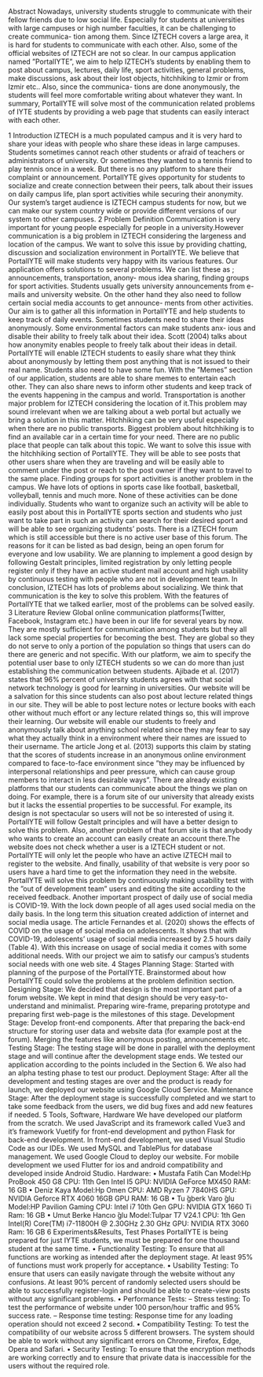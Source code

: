 Abstract
Nowadays, university students struggle to communicate with their fellow friends due to low social life. Especially
for students at universities with large campuses or high number faculties, it can be challenging to create communica-
tion among them. Since IZTECH covers a large area, it is hard for students to communicate with each other. Also,
some of the official websites of IZTECH are not so clear. In our campus application named ”PortalIYTE”, we aim to
help IZTECH’s students by enabling them to post about campus, lectures, daily life, sport activities, general problems,
make discussions, ask about their lost objects, hitchhiking to Izmir or from Izmir etc.. Also, since the communica-
tions are done anonymously, the students will feel more comfortable writing about whatever they want. In summary,
PortalIYTE will solve most of the communication related problems of IYTE students by providing a web page that
students can easily interact with each other.

1 Introduction
IZTECH is a much populated campus and it is very hard to share your ideas with people who share these ideas in
large campuses. Students sometimes cannot reach other students or afraid of teachers or administrators of university.
Or sometimes they wanted to a tennis friend to play tennis once in a week. But there is no any platform to share their
complaint or announcement.
PortalIYTE gives opportunity for students to socialize and create connection between their peers, talk about their
issues on daily campus life, plan sport activities while securing their anonymity.
Our system’s target audience is IZTECH campus students for now, but we can make our system country wide or
provide different versions of our system to other campuses.
2 Problem Definition
Communication is very important for young people especially for people in a university.However communication
is a big problem in IZTECH considering the largeness and location of the campus. We want to solve this issue by
providing chatting, discussion and socialization environment in PortalIYTE. We believe that PortalIYTE will make
students very happy with its various features.
Our application offers solutions to several problems. We can list these as ; announcements, transportation, anony-
mous idea sharing, finding groups for sport activities. Students usually gets university announcements from e-mails
and university website. On the other hand they also need to follow certain social media accounts to get announce-
ments from other activities. Our aim is to gather all this information in PortalIYTE and help students to keep track of
daily events.
Sometimes students need to share their ideas anonymously. Some environmental factors can make students anx-
ious and disable their ability to freely talk about their idea. Scott (2004) talks about how anonymity enables people to
freely talk about their ideas in detail. PortalIYTE will enable IZTECH students to easily share what they think about
anonymously by letting them post anything that is not issued to their real name.
Students also need to have some fun. With the ”Memes” section of our application, students are able to share
memes to entertain each other. They can also share news to inform other students and keep track of the events
happening in the campus and world.
Transportation is another major problem for IZTECH considering the location of it.This problem may sound
irrelevant when we are talking about a web portal but actually we bring a solution in this matter. Hitchhiking can be
very useful especially when there are no public transports. Biggest problem about hitchhiking is to find an available
car in a certain time for your need. There are no public place that people can talk about this topic. We want to solve
this issue with the hitchhiking section of PortalIYTE. They will be able to see posts that other users share when they
are traveling and will be easily able to comment under the post or reach to the post owner if they want to travel to the
same place.
Finding groups for sport activities is another problem in the campus. We have lots of options in sports case like
football, basketball, volleyball, tennis and much more. None of these activities can be done individually. Students
who want to organize such an activity will be able to easily post about this in PortalIYTE sports section and students
who just want to take part in such an activity can search for their desired sport and will be able to see organizing
students’ posts.
There is a IZTECH forum which is still accessible but there is no active user base of this forum. The reasons for
it can be listed as bad design, being an open forum for everyone and low usability. We are planning to implement a
good design by following Gestalt principles, limited registration by only letting people register only if they have an
active student mail account and high usability by continuous testing with people who are not in development team.
In conclusion, IZTECH has lots of problems about socializing. We think that communication is the key to solve
this problem. With the features of PortalIYTE that we talked earlier, most of the problems can be solved easily.
3 Literature Review
Global online communication platforms(Twitter, Facebook, Instagram etc.) have been in our life for several years
by now. They are mostly sufficient for communication among students but they all lack some special properties for
becoming the best. They are global so they do not serve to only a portion of the population so things that users can
do there are generic and not specific. With our platform, we aim to specify the potential user base to only IZTECH
students so we can do more than just establishing the communication between students.
Ajibade et al. (2017) states that 96% percent of university students agrees with that social network technology is
good for learning in universities. Our website will be a salvation for this since students can also post about lecture
related things in our site. They will be able to post lecture notes or lecture books with each other without much effort
or any lecture related things so, this will improve their learning.
Our website will enable our students to freely and anonymously talk about anything school related since they may
fear to say what they actually think in a environment where their names are issued to their username. The article Jong
et al. (2013) supports this claim by stating that the scores of students increase in an anonymous online environment
compared to face-to-face environment since ”they may be influenced by interpersonal relationships and peer pressure,
which can cause group members to interact in less desirable ways”.
There are already existing platforms that our students can communicate about the things we plan on doing. For
example, there is a forum site of our university that already exists but it lacks the essential properties to be successful.
For example, its design is not spectacular so users will not be so interested of using it. PortalIYTE will follow
Gestalt principles and will have a better design to solve this problem. Also, another problem of that forum site is that
anybody who wants to create an account can easily create an account there.The website does not check whether a
user is a IZTECH student or not. PortalIYTE will only let the people who have an active IZTECH mail to register
to the website. And finally, usability of that website is very poor so users have a hard time to get the information
they need in the website. PortalIYTE will solve this problem by continuously making usability test with the ”out of
development team” users and editing the site according to the received feedback.
Another important prospect of daily use of social media is COVID-19. With the lock down people of all ages used
social media on the daily basis. In the long term this situation created addiction of internet and social media usage.
The article Fernandes et al. (2020) shows the effects of COVID on the usage of social media on adolescents. It shows
that with COVID-19, adolescents’ usage of social media increased by 2.5 hours daily (Table 4). With this increase on
usage of social media it comes with some additional needs. With our project we aim to satisfy our campus’s students
social needs with one web site.
4 Stages
Planning Stage: Started with planning of the purpose of the PortalIYTE. Brainstormed about how PortalIYTE
could solve the problems at the problem definition section.
Designing Stage: We decided that design is the most important part of a forum website. We kept in mind that
design should be very easy-to-understand and minimalist. Preparing wire-frame, preparing prototype and preparing
first web-page is the milestones of this stage.
Development Stage: Develop front-end components. After that preparing the back-end structure for storing user
data and website data (for example post at the forum). Merging the features like anonymous posting, announcements
etc.
Testing Stage: The testing stage will be done in parallel with the deployment stage and will continue after the
development stage ends. We tested our application according to the points included in the Section 6. We also had an
alpha testing phase to test our product.
Deployment Stage: After all the development and testing stages are over and the product is ready for launch, we
deployed our website using Google Cloud Service.
Maintenance Stage: After the deployment stage is successfully completed and we start to take some feedback
from the users, we did bug fixes and add new features if needed.
5 Tools, Software, Hardware
We have developed our platform from the scratch. We used JavaScript and its framework called Vue3 and it’s
framework Vuetify for front-end development and python Flask for back-end development. In front-end development,
we used Visual Studio Code as our IDEs. We used MySQL and TablePlus for database management. We used Google
Cloud to deploy our website. For mobile development we used Flutter for ios and android compatibility and developed
inside Android Studio.
Hardware:
• Mustafa Fatih Can
Model:Hp ProBook 450 G8
CPU: 11th Gen Intel I5
GPU: NVIDIA GeForce MX450
RAM: 16 GB
• Deniz Kaya
Model:Hp Omen
CPU: AMD Ryzen 7 7840HS
GPU: NVIDIA Geforce RTX 4060 16GB GPU
RAM: 16 GB
• Tu ̆gberk Varo ̆glu
Model:HP Pavilion Gaming
CPU: Intel i7 10th Gen
GPU: NVIDIA GTX 1660 Ti
Ram: 16 GB
• Umut Berke Hancıo ̆glu
Model:Tulpar T7 V24.1
CPU: 1th Gen Intel(R) Core(TM) i7-11800H @ 2.30GHz 2.30 GHz
GPU: NVIDIA RTX 3060
Ram: 16 GB
6 Experiments&Results, Test Phases
PortalIYTE is being prepared for just IYTE students, we must be prepared for one thousand student at the same
time.
• Functionality Testing: To ensure that all functions are working as intended after the deployment stage. At least
95% of functions must work properly for acceptance.
• Usability Testing: To ensure that users can easily navigate through the website without any confusions. At
least 90% percent of randomly selected users should be able to successfully register-login and should be able
to create-view posts without any significant problems.
• Performance Tests:
– Stress testing: To test the performance of website under 100 person/hour traffic and 95% success rate.
– Response time testing: Response time for any loading operation should not exceed 2 second.
• Compatibility Testing: To test the compatibility of our website across 5 different browsers. The system should
be able to work without any significant errors on Chrome, Firefox, Edge, Opera and Safari.
• Security Testing: To ensure that the encryption methods are working correctly and to ensure that private data is
inaccessible for the users without the required role.
